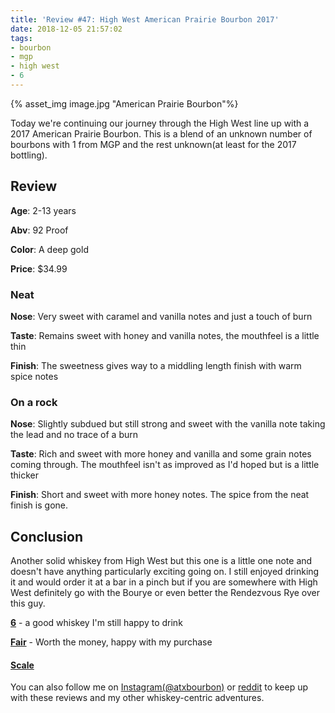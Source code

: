```yaml
---
title: 'Review #47: High West American Prairie Bourbon 2017'
date: 2018-12-05 21:57:02
tags:
- bourbon
- mgp
- high west
- 6
---
```


{% asset_img image.jpg "American Prairie Bourbon"%}

Today we're continuing our journey through the High West line up with a 2017 American Prairie Bourbon. This is a blend of an unknown number of bourbons with 1 from MGP and the rest unknown(at least for the 2017 bottling). 
 
## Review
**Age**: 2-13 years

**Abv**: 92 Proof

**Color**: A deep gold

**Price**: $34.99

### Neat
**Nose**: Very sweet with caramel and vanilla notes and just a touch of burn

**Taste**: Remains sweet with honey and vanilla notes, the mouthfeel is a little thin

**Finish**: The sweetness gives way to a middling length finish with warm spice notes

### On a rock
**Nose**: Slightly subdued but still strong and sweet with the vanilla note taking the lead and no trace of a burn

**Taste**: Rich and sweet with more honey and vanilla and some grain notes coming through. The mouthfeel isn't as improved as I'd hoped but is a little thicker

**Finish**: Short and sweet with more honey notes. The spice from the neat finish is gone.

## Conclusion
Another solid whiskey from High West but this one is a little one note and doesn't have anything particularly exciting going on. I still enjoyed drinking it and would order it at a bar in a pinch but if you are somewhere with High West definitely go with the Bourye or even better the Rendezvous Rye over this guy.

[**6**](https://atxbourbon.com/tags/6/) - a good whiskey I'm still happy to drink

[**Fair**](https://atxbourbon.com/tags/fair-value/) - Worth the money, happy with my purchase

#### [Scale](http://atxbourbon.com/Scale/)

You can also follow me on [Instagram(@atxbourbon)](https://www.instagram.com/atxbourbon/) or [reddit](https://www.reddit.com/r/scottmotorraddrinks/) to keep up with these reviews and my other whiskey-centric adventures.